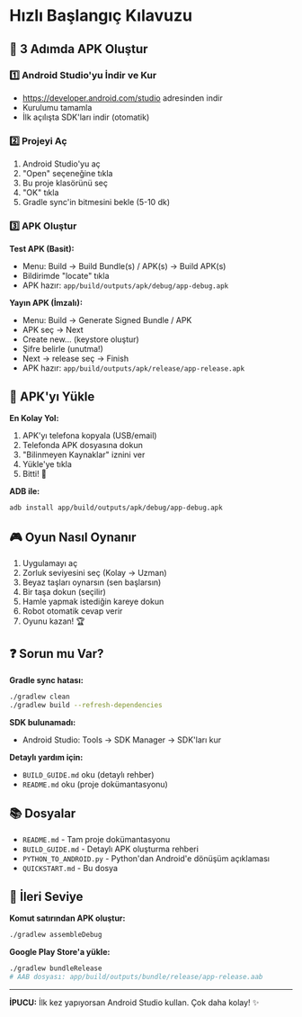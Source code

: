 # Hızlı Başlangıç Kılavuzu

## 🎯 3 Adımda APK Oluştur

### 1️⃣ Android Studio'yu İndir ve Kur
- https://developer.android.com/studio adresinden indir
- Kurulumu tamamla
- İlk açılışta SDK'ları indir (otomatik)

### 2️⃣ Projeyi Aç
1. Android Studio'yu aç
2. "Open" seçeneğine tıkla
3. Bu proje klasörünü seç
4. "OK" tıkla
5. Gradle sync'in bitmesini bekle (5-10 dk)

### 3️⃣ APK Oluştur

**Test APK (Basit):**
- Menu: Build → Build Bundle(s) / APK(s) → Build APK(s)
- Bildirimde "locate" tıkla
- APK hazır: `app/build/outputs/apk/debug/app-debug.apk`

**Yayın APK (İmzalı):**
- Menu: Build → Generate Signed Bundle / APK
- APK seç → Next
- Create new... (keystore oluştur)
- Şifre belirle (unutma!)
- Next → release seç → Finish
- APK hazır: `app/build/outputs/apk/release/app-release.apk`

## 📱 APK'yı Yükle

**En Kolay Yol:**
1. APK'yı telefona kopyala (USB/email)
2. Telefonda APK dosyasına dokun
3. "Bilinmeyen Kaynaklar" iznini ver
4. Yükle'ye tıkla
5. Bitti! 🎉

**ADB ile:**
```bash
adb install app/build/outputs/apk/debug/app-debug.apk
```

## 🎮 Oyun Nasıl Oynanır

1. Uygulamayı aç
2. Zorluk seviyesini seç (Kolay → Uzman)
3. Beyaz taşları oynarsın (sen başlarsın)
4. Bir taşa dokun (seçilir)
5. Hamle yapmak istediğin kareye dokun
6. Robot otomatik cevap verir
7. Oyunu kazan! 🏆

## ❓ Sorun mu Var?

**Gradle sync hatası:**
```bash
./gradlew clean
./gradlew build --refresh-dependencies
```

**SDK bulunamadı:**
- Android Studio: Tools → SDK Manager → SDK'ları kur

**Detaylı yardım için:**
- `BUILD_GUIDE.md` oku (detaylı rehber)
- `README.md` oku (proje dokümantasyonu)

## 📚 Dosyalar

- `README.md` - Tam proje dokümantasyonu
- `BUILD_GUIDE.md` - Detaylı APK oluşturma rehberi
- `PYTHON_TO_ANDROID.py` - Python'dan Android'e dönüşüm açıklaması
- `QUICKSTART.md` - Bu dosya

## 🚀 İleri Seviye

**Komut satırından APK oluştur:**
```bash
./gradlew assembleDebug
```

**Google Play Store'a yükle:**
```bash
./gradlew bundleRelease
# AAB dosyası: app/build/outputs/bundle/release/app-release.aab
```

---

**İPUCU:** İlk kez yapıyorsan Android Studio kullan. Çok daha kolay! ✨
